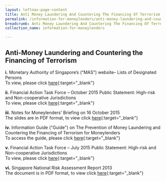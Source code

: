 ```yaml
---
layout: leftnav-page-content
title: Anti Money Laundering And Countering The Financing Of Terrorism
permalink: /information-for-moneylenders/anti-money-laundering-and-countering-the-financing-of-terrorism/
breadcrumb: Anti Money Laundering And Countering The Financing Of Terrorism
collection_name: information-for-moneylenders

---
```


Anti-Money Laundering and Countering the Financing of Terrorism
---
**i.** Monetary Authority of Singapore’s (“MAS”) website– Lists of Designated Persons<br>
    To view, please click [here](http://www.mas.gov.sg/Regulations-and-Financial-Stability/Anti-Money-Laundering-Countering-The-Financing-Of-Terrorism-And-Targeted-Financial-Sanctions/Targeted-Financial-Sanctions/Lists-of-Designated-Individuals-and-Entities.aspx){:target="_blank"}

**ii.** Financial Action Task Force – October 2015 Public Statement: High-risk and Non-cooperative Jurisdictions<br>
    To view, please click [here](http://www.mas.gov.sg/Regulations-and-Financial-Stability/Anti-Money-Laundering-Countering-The-Financing-Of-Terrorism-And-Targeted-Financial-Sanctions/Anti-Money-Laundering-and-Countering-the-Financing-of-Terrorism/AMLCFT-Announcements/2015/October-2015-FATF-Statement.aspx){:target="_blank"}    

**iii.** Notes for Moneylenders' Briefing on 16 October 2015<br>
     The slides are in PDF format, to view click [here](/files/NotesAMLCFTROMbriefing16Oct20215.pdf){:target="_blank"}

**iv.** Information Guide ("Guide") on The Prevention of Money Laundering and Countering the Financing of Terrorism for Moneylenders<br>
    To access the guide, please click [here](/files/InfoGuideforMoneylenders.pdf){:target="_blank"}

**v.** Financial Action Task Force – July 2015 Public Statement: High-risk and Non-cooperative Jurisdictions<br>
   To view, please click [here](http://www.mas.gov.sg/Regulations-and-Financial-Stability/Anti-Money-Laundering-Countering-The-Financing-Of-Terrorism-And-Targeted-Financial-Sanctions/Anti-Money-Laundering-and-Countering-the-Financing-of-Terrorism/AMLCFT-Announcements/2015/June-FATF-Statement.aspx){:target="_blank"}

**vi.** Singapore National Risk Assessment Report 2013<br>
The document is in PDF format, to view click [here](/files/SingaporeNRAReport2013_24032015.pdf){:target="_blank"}
